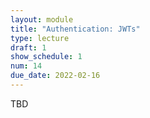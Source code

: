 ```yaml
---
layout: module
title: "Authentication: JWTs"
type: lecture
draft: 1
show_schedule: 1
num: 14
due_date: 2022-02-16
---
```

TBD